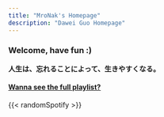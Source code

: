 ```yaml
---
title: "MroNak's Homepage"
description: "Dawei Guo Homepage"
---
```


### Welcome, have fun :)


**人生は、忘れることによって、生きやすくなる。**

#### [**Wanna see the full playlist?**](/misc)

{{< randomSpotify >}}

